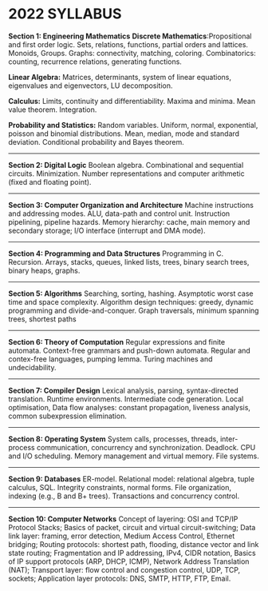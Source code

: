 # 2022 SYLLABUS
**Section 1: Engineering Mathematics**
**Discrete Mathematics**:Propositional and first order logic. Sets, relations, functions, partial orders and 
lattices. Monoids, Groups. Graphs: connectivity, matching, coloring. Combinatorics: counting, 
recurrence relations, generating functions. 

**Linear Algebra:** Matrices, determinants, system of linear equations, eigenvalues and eigenvectors, 
LU decomposition. 

**Calculus:** Limits, continuity and differentiability. Maxima and minima. Mean value theorem. 
Integration. 

**Probability and Statistics:** Random variables. Uniform, normal, exponential, poisson and binomial 
distributions. Mean, median, mode and standard deviation. Conditional probability and Bayes 
theorem. 

---

**Section 2: Digital Logic** 
Boolean algebra. Combinational and sequential circuits. Minimization. Number representations and 
computer arithmetic (fixed and floating point). 

---
**Section 3: Computer Organization and Architecture** 
Machine instructions and addressing modes. ALU, data-path and control unit. Instruction pipelining, 
pipeline hazards. Memory hierarchy: cache, main memory and secondary storage; I/O interface 
(interrupt and DMA mode). 

--- 
**Section 4: Programming and Data Structures** 
Programming in C. Recursion. Arrays, stacks, queues, linked lists, trees, binary search trees, binary 
heaps, graphs. 

--- 
**Section 5: Algorithms** 
Searching, sorting, hashing. Asymptotic worst case time and space complexity. Algorithm design 
techniques: greedy, dynamic programming and divide-and-conquer. Graph traversals, minimum 
spanning trees, shortest paths 

--- 
**Section 6: Theory of Computation** 
Regular expressions and finite automata. Context-free grammars and push-down automata. Regular 
and contex-free languages, pumping lemma. Turing machines and undecidability. 

 ---
**Section 7: Compiler Design** 
Lexical analysis, parsing, syntax-directed translation. Runtime environments. Intermediate code 
generation. Local optimisation, Data flow analyses: constant propagation, liveness analysis, 
common subexpression elimination. 

---
**Section 8: Operating System** 
System calls, processes, threads, inter-process communication, concurrency and synchronization. 
Deadlock. CPU and I/O scheduling. Memory management and virtual memory. File systems. 

---
**Section 9: Databases**
ER-model. Relational model: relational algebra, tuple calculus, SQL. Integrity constraints, normal 
forms. File organization, indexing (e.g., B and B+ trees). Transactions and concurrency control. 

---
**Section 10: Computer Networks** 
Concept of layering: OSI and TCP/IP Protocol Stacks; Basics of packet, circuit and virtual circuit-switching; Data link layer: framing, error detection, Medium Access Control, Ethernet bridging; 
Routing protocols: shortest path, flooding, distance vector and link state routing; Fragmentation and 
IP addressing, IPv4, CIDR notation, Basics of IP support protocols (ARP, DHCP, ICMP), Network 
Address Translation (NAT); Transport layer: flow control and congestion control, UDP, TCP, sockets; 
Application layer protocols: DNS, SMTP, HTTP, FTP, Email. 
